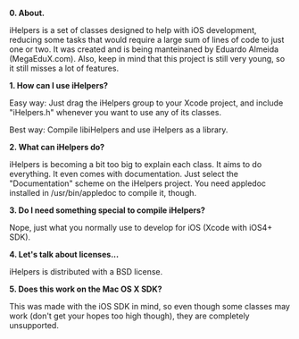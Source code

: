 **0. About.**

iHelpers is a set of classes designed to help with iOS development, reducing some tasks that would require a large sum of lines of code to just one or two. It was created and is being manteinaned by Eduardo Almeida (MegaEduX.com). Also, keep in mind that this project is still very young, so it still misses a lot of features.

**1. How can I use iHelpers?**

Easy way: Just drag the iHelpers group to your Xcode project, and include "iHelpers.h" whenever you want to use any of its classes.

Best way: Compile libiHelpers and use iHelpers as a library.

**2. What can iHelpers do?**

iHelpers is becoming a bit too big to explain each class. It aims to do everything. It even comes with documentation. Just select the "Documentation" scheme on the iHelpers project. You need appledoc installed in /usr/bin/appledoc to compile it, though. 

**3. Do I need something special to compile iHelpers?**

Nope, just what you normally use to develop for iOS (Xcode with iOS4+ SDK).

**4. Let's talk about licenses...**

iHelpers is distributed with a BSD license.

**5. Does this work on the Mac OS X SDK?**

This was made with the iOS SDK in mind, so even though some classes may work (don't get your hopes too high though), they are completely unsupported.
